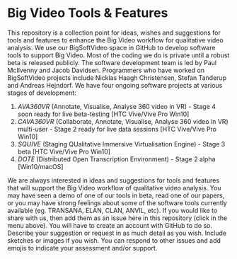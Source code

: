 # Big Video Tools & Features
This repository is a collection point for ideas, wishes and suggestions for tools and features to enhance the Big Video workflow for qualitative video analysis.
We use our BigSoftVideo space in GitHub to develop software tools to support Big Video. Most of the coding we do is private until a robust beta is released publicly.
The software development team is led by Paul McIlvenny and Jacob Davidsen. Programmers who have worked on BigSoftVideo projects include Nicklas Haagh Christensen, Stefan Tanderup and Andreas Hejndorf.
We have four ongoing software projects at various stages of development:
1. *AVA360VR* (Annotate, Visualise, Analyse 360 video in VR) - Stage 4 soon ready for live beta-testing [HTC Vive/Vive Pro Win10]
2. *CAVA360VR* (Collaborate, Annotate, Visualise, Analyse 360 video in VR) multi-user - Stage 2 ready for live data sessions [HTC Vive/Vive Pro Win10]
3. *SQUIVE* (Staging QUalitative Immersive Virtualisation Engine) - Stage 3 beta [HTC Vive/Vive Pro Win10]
4. *DOTE* (Distributed Open Transcription Environment) - Stage 2 alpha [Win10/macOS]

We are always interested in ideas and suggestions for tools and features that will support the Big Video workflow of qualitative video analysis. You may have seen a demo of one of our tools in beta, read one of our papers, or you may have strong feelings about some of the software tools currently available (eg. TRANSANA, ELAN, CLAN, ANVIL, etc). If you would like to share with us, then add them as an issue here in this repository (click in the menu above). You will have to create an account with GitHub to do so. Describe your suggestion or request in as much detail as you wish. Include sketches or images if you wish. You can respond to other issues and add emojis to indicate your assessment and/or support. 
